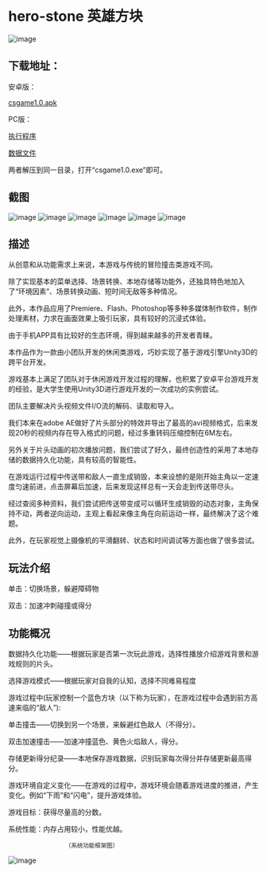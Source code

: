 # hero-stone 英雄方块
![image](https://github.com/cxdppp/hero-stone/blob/master/images/logo.png)
## 下载地址：

安卓版：

[csgame1.0.apk](https://github.com/cxdppp/hero-stone/raw/master/APK/csgame1.0.apk)

PC版：

[执行程序](https://github.com/cxdppp/hero-stone/raw/master/APK/csgame1.0.exe)

[数据文件](https://github.com/cxdppp/hero-stone/raw/master/APK/csgame1.0_Data.zip)

两者解压到同一目录，打开“csgame1.0.exe”即可。

## 截图
![image](https://github.com/cxdppp/hero-stone/blob/master/images/0.jpg)
![image](https://github.com/cxdppp/hero-stone/blob/master/images/1.jpg)
![image](https://github.com/cxdppp/hero-stone/blob/master/images/2.jpg)
![image](https://github.com/cxdppp/hero-stone/blob/master/images/3.jpg)
![image](https://github.com/cxdppp/hero-stone/blob/master/images/4.jpg)
![image](https://github.com/cxdppp/hero-stone/blob/master/images/5.jpg)

## 描述

从创意和从功能需求上来说，本游戏与传统的冒险撞击类游戏不同。

除了实现基本的菜单选择、场景转换、本地存储等功能外，还独具特色地加入了“环境因素”、场景转换动画、短时间无敌等多种情况。

此外，本作品应用了Premiere、Flash、Photoshop等多种多媒体制作软件，制作处理素材，力求在画面效果上吸引玩家，具有较好的沉浸式体验。

由于手机APP具有比较好的生态环境，得到越来越多的开发者青睐。

本作品作为一款由小团队开发的休闲类游戏，巧妙实现了基于游戏引擎Unity3D的跨平台开发。

游戏基本上满足了团队对于休闲游戏开发过程的理解，也积累了安卓平台游戏开发的经验，是大学生使用Unity3D进行游戏开发的一次成功的实例尝试。

团队主要解决片头视频文件I/O流的解码、读取和导入。

我们本来在adobe AE做好了片头部分的特效并导出了最高的avi视频格式，后来发现20秒的视频内存在导入格式的问题，经过多重转码压缩控制在6M左右。

另外关于片头动画的初次播放问题，我们尝试了好久，最终创造性的采用了本地存储的数据持久化功能，具有较高的智能性。

在游戏运行过程中传送带和敌人一直生成销毁，本来设想的是刚开始主角以一定速度匀速前进，点击屏幕后加速，后来发现这样总有一天会走到传送带尽头。

经过查阅多种资料，我们尝试把传送带变成可以循环生成销毁的动态对象，主角保持不动，两者逆向运动，主观上看起来像主角在向前运动一样，最终解决了这个难题。

此外，在玩家视觉上摄像机的平滑翻转、状态和时间调试等方面也做了很多尝试。

## 玩法介绍

单击：切换场景，躲避障碍物

双击：加速冲刺碰撞或得分

## 功能概况

数据持久化功能——根据玩家是否第一次玩此游戏，选择性播放介绍游戏背景和游戏规则的片头。

选择游戏模式——根据玩家对自我的认知，选择不同难易程度

游戏过程中(玩家控制一个蓝色方块（以下称为玩家），在游戏过程中会遇到前方高速来临的“敌人”):

单击撞击——切换到另一个场景，来躲避红色敌人（不得分）。

双击加速撞击——加速冲撞蓝色、黄色火焰敌人，得分。

存储更新得分纪录——本地保存游戏数据，识别玩家每次得分并存储更新最高得分。

游戏环境自定义变化——在游戏的过程中，游戏环境会随着游戏进度的推进，产生变化。例如“下雨”和“闪电”，提升游戏体验。

游戏目标：获得尽量高的分数。

系统性能：内存占用较小，性能优越。

                    （系统功能框架图）
![image](https://github.com/cxdppp/hero-stone/blob/master/images/function.png)

